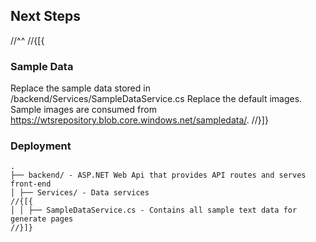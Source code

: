 ﻿## Next Steps
//^^
//{[{
### Sample Data

Replace the sample data stored in /backend/Services/SampleDataService.cs
Replace the default images. Sample images are consumed from https://wtsrepository.blob.core.windows.net/sampledata/.
//}]}

### Deployment

```
.
├── backend/ - ASP.NET Web Api that provides API routes and serves front-end
│ ├── Services/ - Data services
//{[{
│ │ ├── SampleDataService.cs - Contains all sample text data for generate pages
//}]}
```
